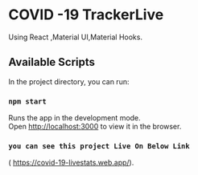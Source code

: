 # COVID -19 TrackerLive
 Using React ,Material UI,Material Hooks.
## Available Scripts

In the project directory, you can run:

### `npm start`

Runs the app in the development mode.</br>
Open [http://localhost:3000](http://localhost:3000) to view it in the browser.

### `you can see this project Live On Below Link`
 ( https://covid-19-livestats.web.app/).




